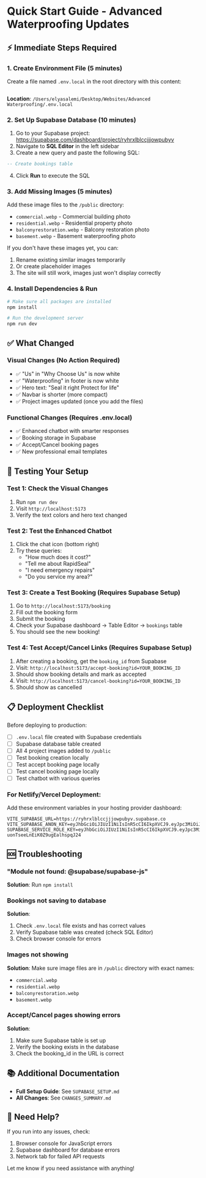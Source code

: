 # Quick Start Guide - Advanced Waterproofing Updates

## ⚡ Immediate Steps Required

### 1. Create Environment File (5 minutes)

Create a file named `.env.local` in the root directory with this content:

```env

```

**Location**: `/Users/elyasalemi/Desktop/Websites/Advanced Waterproofing/.env.local`

### 2. Set Up Supabase Database (10 minutes)

1. Go to your Supabase project: https://supabase.com/dashboard/project/ryhrxlblccjjjowpubyv
2. Navigate to **SQL Editor** in the left sidebar
3. Create a new query and paste the following SQL:

```sql
-- Create bookings table

```

4. Click **Run** to execute the SQL

### 3. Add Missing Images (5 minutes)

Add these image files to the `/public` directory:
- `commercial.webp` - Commercial building photo
- `residential.webp` - Residential property photo  
- `balconyrestoration.webp` - Balcony restoration photo
- `basement.webp` - Basement waterproofing photo

If you don't have these images yet, you can:
1. Rename existing similar images temporarily
2. Or create placeholder images
3. The site will still work, images just won't display correctly

### 4. Install Dependencies & Run

```bash
# Make sure all packages are installed
npm install

# Run the development server
npm run dev
```

## ✅ What Changed

### Visual Changes (No Action Required)
- ✅ "Us" in "Why Choose Us" is now white
- ✅ "Waterproofing" in footer is now white
- ✅ Hero text: "Seal it right Protect for life"
- ✅ Navbar is shorter (more compact)
- ✅ Project images updated (once you add the files)

### Functional Changes (Requires .env.local)
- ✅ Enhanced chatbot with smarter responses
- ✅ Booking storage in Supabase
- ✅ Accept/Cancel booking pages
- ✅ New professional email templates

## 🧪 Testing Your Setup

### Test 1: Check the Visual Changes
1. Run `npm run dev`
2. Visit `http://localhost:5173`
3. Verify the text colors and hero text changed

### Test 2: Test the Enhanced Chatbot
1. Click the chat icon (bottom right)
2. Try these queries:
   - "How much does it cost?"
   - "Tell me about RapidSeal"
   - "I need emergency repairs"
   - "Do you service my area?"

### Test 3: Create a Test Booking (Requires Supabase Setup)
1. Go to `http://localhost:5173/booking`
2. Fill out the booking form
3. Submit the booking
4. Check your Supabase dashboard → Table Editor → `bookings` table
5. You should see the new booking!

### Test 4: Test Accept/Cancel Links (Requires Supabase Setup)
1. After creating a booking, get the `booking_id` from Supabase
2. Visit: `http://localhost:5173/accept-booking?id=YOUR_BOOKING_ID`
3. Should show booking details and mark as accepted
4. Visit: `http://localhost:5173/cancel-booking?id=YOUR_BOOKING_ID`
5. Should show as cancelled

## 📋 Deployment Checklist

Before deploying to production:

- [ ] `.env.local` file created with Supabase credentials
- [ ] Supabase database table created
- [ ] All 4 project images added to `/public`
- [ ] Test booking creation locally
- [ ] Test accept booking page locally
- [ ] Test cancel booking page locally
- [ ] Test chatbot with various queries

### For Netlify/Vercel Deployment:

Add these environment variables in your hosting provider dashboard:
```
VITE_SUPABASE_URL=https://ryhrxlblccjjjowpubyv.supabase.co
VITE_SUPABASE_ANON_KEY=eyJhbGciOiJIUzI1NiIsInR5cCI6IkpXVCJ9.eyJpc3MiOiJzdXBhYmFzZSIsInJlZiI6InJ5aHJ4bGJsY2Nqampvd3B1Ynl2Iiwicm9sZSI6ImFub24iLCJpYXQiOjE3NjAzMzAzNDcsImV4cCI6MjA3NTkwNjM0N30.CLnaJ7Lj6tq9voFaRDpTtGjE0RXPGB87TSCKkZbppSc
SUPABASE_SERVICE_ROLE_KEY=eyJhbGciOiJIUzI1NiIsInR5cCI6IkpXVCJ9.eyJpc3MiOiJzdXBhYmFzZSIsInJlZiI6InJ5aHJ4bGJsY2Nqampvd3B1Ynl2Iiwicm9sZSI6InNlcnZpY2Vfcm9sZSIsImlhdCI6MTc2MDMzMDM0NywiZXhwIjoyMDc1OTA2MzQ3fQ.nYRFSVsREhvkU3p-uonTseeLnEiK0Z9ugEalhspqJ24
```

## 🆘 Troubleshooting

### "Module not found: @supabase/supabase-js"
**Solution**: Run `npm install`

### Bookings not saving to database
**Solution**: 
1. Check `.env.local` file exists and has correct values
2. Verify Supabase table was created (check SQL Editor)
3. Check browser console for errors

### Images not showing
**Solution**: Make sure image files are in `/public` directory with exact names:
- `commercial.webp`
- `residential.webp`
- `balconyrestoration.webp`
- `basement.webp`

### Accept/Cancel pages showing errors
**Solution**:
1. Make sure Supabase table is set up
2. Verify the booking exists in the database
3. Check the booking_id in the URL is correct

## 📚 Additional Documentation

- **Full Setup Guide**: See `SUPABASE_SETUP.md`
- **All Changes**: See `CHANGES_SUMMARY.md`

## 💬 Need Help?

If you run into any issues, check:
1. Browser console for JavaScript errors
2. Supabase dashboard for database errors
3. Network tab for failed API requests

Let me know if you need assistance with anything!

